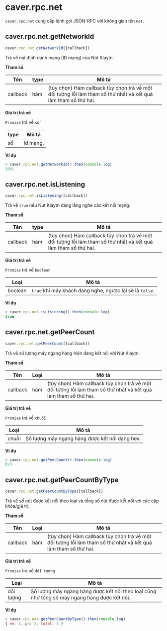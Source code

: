 # caver.rpc.net

`caver.rpc.net` cung cấp lệnh gọi JSON-RPC với không gian tên `net`.

## caver.rpc.net.getNetworkId <a id="caver-rpc-net-getnetworkid"></a>

```javascript
caver.rpc.net.getNetworkId([callback])
```

Trả về mã định danh mạng (ID mạng) của Nút Klaytn.

**Tham số**

| Tên      | type | Mô tả                                                                                                                             |
| -------- | ---- | --------------------------------------------------------------------------------------------------------------------------------- |
| callback | hàm  | (tùy chọn) Hàm callback tùy chọn trả về một đối tượng lỗi làm tham số thứ nhất và kết quả làm tham số thứ hai. |

**Giá trị trả về**

`Promise` trả về `số`

| type | Mô tả    |
| ---- | -------- |
| số   | Id mạng. |

**Ví dụ**

```javascript
> caver.rpc.net.getNetworkId().then(console.log)
1001
```

## caver.rpc.net.isListening <a id="caver-rpc-net-islistening"></a>

```javascript
caver.rpc.net.isListening([callback])
```

Trả về `true` nếu Nút Klaytn đang lắng nghe các kết nối mạng.

**Tham số**

| Tên      | type | Mô tả                                                                                                                             |
| -------- | ---- | --------------------------------------------------------------------------------------------------------------------------------- |
| callback | hàm  | (tùy chọn) Hàm callback tùy chọn trả về một đối tượng lỗi làm tham số thứ nhất và kết quả làm tham số thứ hai. |

**Giá trị trả về**

`Promise` trả về `boolean`

| Loại   | Mô tả                                                    |
| ------- | -------------------------------------------------------- |
| boolean | `true` khi máy khách đang nghe, ngược lại sẽ là `false`. |

**Ví dụ**

```javascript
> caver.rpc.net.isListening().then(console.log)
true
```

## caver.rpc.net.getPeerCount <a id="caver-rpc-net-getpeercount"></a>

```javascript
caver.rpc.net.getPeerCount([callback])
```

Trả về số lượng máy ngang hàng hiện đang kết nối với Nút Klaytn.

**Tham số**

| Tên      | Loại | Mô tả                                                                                                                             |
| -------- | ----- | --------------------------------------------------------------------------------------------------------------------------------- |
| callback | hàm   | (tùy chọn) Hàm callback tùy chọn trả về một đối tượng lỗi làm tham số thứ nhất và kết quả làm tham số thứ hai. |

**Giá trị trả về**

`Promise` trả về `chuỗi`

| Loại | Mô tả                                          |
| ----- | ---------------------------------------------- |
| chuỗi | Số lượng máy ngang hàng được kết nối dạng hex. |

**Ví dụ**

```javascript
> caver.rpc.net.getPeerCount().then(console.log)
0x3
```

## caver.rpc.net.getPeerCountByType <a id="caver-rpc-net-getpeercountbytype"></a>

```javascript
caver.rpc.net.getPeerCountByType([callback])
```

Trả về số nút được kết nối theo loại và tổng số nút được kết nối với các cặp khóa/giá trị.

**Tham số**

| Tên      | Loại | Mô tả                                                                                                                             |
| -------- | ----- | --------------------------------------------------------------------------------------------------------------------------------- |
| callback | hàm   | (tùy chọn) Hàm callback tùy chọn trả về một đối tượng lỗi làm tham số thứ nhất và kết quả làm tham số thứ hai. |

**Giá trị trả về**

`Promise` trả về `đối tượng`

| Loại     | Mô tả                                                                                        |
| --------- | -------------------------------------------------------------------------------------------- |
| đối tượng | Số lượng máy ngang hàng được kết nối theo loại cũng như tổng số máy ngang hàng được kết nối. |

**Ví dụ**

```javascript
> caver.rpc.net.getPeerCountByType().then(console.log)
{ en: 1, pn: 2, total: 3 }
```
